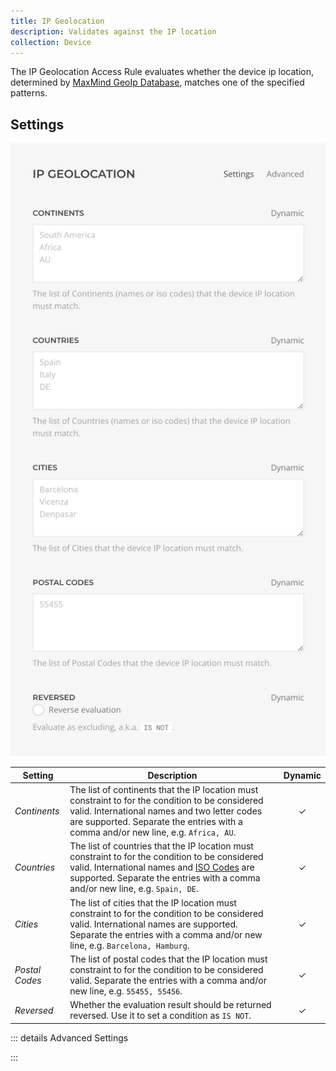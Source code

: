 ```yaml
---
title: IP Geolocation
description: Validates against the IP location
collection: Device
---
```


<!--@include: ./_partials/intro-->

The IP Geolocation Access Rule evaluates whether the device ip location, determined by [MaxMind GeoIp Database](/essentials-for-yootheme-pro/geolocation), matches one of the specified patterns.

## Settings

![IP Geolocation Access Rule](../assets/rules/rule-ip-geolocation.webp)

| Setting | Description | Dynamic |
| --- | --- | :---: |
| *Continents* | The list of continents that the IP location must constraint to for the condition to be considered valid. International names and two letter codes are supported. Separate the entries with a comma and/or new line, e.g. `Africa, AU`. | &#x2713; |
| *Countries* | The list of countries that the IP location must constraint to for the condition to be considered valid. International names and [ISO Codes](https://www.iso.org/iso-3166-country-codes.html) are supported. Separate the entries with a comma and/or new line, e.g. `Spain, DE`. | &#x2713; |
| *Cities* | The list of cities that the IP location must constraint to for the condition to be considered valid. International names are supported. Separate the entries with a comma and/or new line, e.g. `Barcelona, Hamburg`. | &#x2713; |
| *Postal Codes* | The list of postal codes that the IP location must constraint to for the condition to be considered valid. Separate the entries with a comma and/or new line, e.g. `55455, 55456`. | &#x2713; |
| *Reversed* | Whether the evaluation result should be returned reversed. Use it to set a condition as `IS NOT`. | &#x2713; |

::: details Advanced Settings

<!--@include: ./_partials/advanced-settings-->

:::

